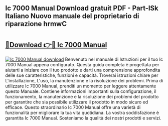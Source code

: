 ## Ic 7000 Manual Download gratuit PDF - Part-lSk Italiano Nuovo manuale del proprietario di riparazione hrmwC

# <h2><a href="http://dfgvdg.blite.top/?on=Ic+7000+Manual">🔗Download 👉🔴 Ic 7000 Manual</a></h2>

[![Ic 7000 Manual download](https://i.imgur.com/lujVjoI.png)](http://dfgvdg.blite.top/?on=Ic+7000+Manual)
Benvenuto nel manuale di Istruzioni per il tuo Ic 7000 Manual appena configurato. Questa guida completa è progettata per aiutarti a iniziare con il tuo prodotto e darti una comprensione approfondita delle sue caratteristiche, funzioni e capacità. Troverai istruzioni chiare per L'installazione, L'uso, la manutenzione e la risoluzione dei problemi. Prima di utilizzare Ic 7000 Manual, prenditi un momento per leggere attentamente questo Manuale. Contiene informazioni importanti sulla configurazione, il funzionamento, la manutenzione e la risoluzione dei problemi del prodotto per garantire che sia possibile utilizzare il prodotto in modo sicuro ed efficace. Questo straordinario Ic 7000 Manual offre una varietà di funzionalità per migliorare la tua vita quotidiana. La vostra soddisfazione è garantita Ic 7000 Manual. Sosteniamo la qualità dei nostri prodotti e servizi.
